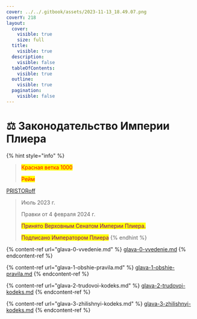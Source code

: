 ```yaml
---
cover: ../../.gitbook/assets/2023-11-13_18.49.07.png
coverY: 218
layout:
  cover:
    visible: true
    size: full
  title:
    visible: true
  description:
    visible: false
  tableOfContents:
    visible: true
  outline:
    visible: true
  pagination:
    visible: false
---
```


# ⚖️ Законодательство Империи Плиера

{% hint style="info" %}
> <mark style="color:red;">Красная ветка 1000</mark>
>
> <mark style="color:red;">Рейм</mark>

[PRISTORoff](https://app.gitbook.com/u/CYGJ5oHg50dAtkvtVU5rj7lSsCz1 "mention")

>
>
> Июль 2023 г.
>
> Правки от 4 февраля 2024 г.
>
> <mark style="color:purple;">Принято Верховным Сенатом Империи Плиера.</mark>
>
> <mark style="color:purple;">Подписано Императором Плиера</mark>
{% endhint %}

{% content-ref url="glava-0-vvedenie.md" %}
[glava-0-vvedenie.md](glava-0-vvedenie.md)
{% endcontent-ref %}

{% content-ref url="glava-1-obshie-pravila.md" %}
[glava-1-obshie-pravila.md](glava-1-obshie-pravila.md)
{% endcontent-ref %}

{% content-ref url="glava-2-trudovoi-kodeks.md" %}
[glava-2-trudovoi-kodeks.md](glava-2-trudovoi-kodeks.md)
{% endcontent-ref %}

{% content-ref url="glava-3-zhilishnyi-kodeks.md" %}
[glava-3-zhilishnyi-kodeks.md](glava-3-zhilishnyi-kodeks.md)
{% endcontent-ref %}
